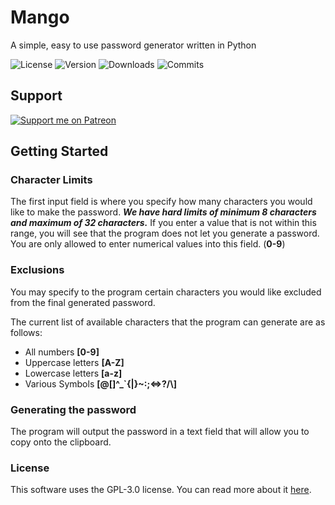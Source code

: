 # Mango
A simple, easy to use password generator written in Python

![License](https://img.shields.io/github/license/BlueberryTechnologies/Mango)
![Version](https://img.shields.io/github/v/release/BlueberryTechnologies/Mango)
![Downloads](https://img.shields.io/github/downloads/BlueberryTechnologies/Mango/total)
![Commits](https://img.shields.io/github/commit-activity/m/BlueberryTechnologies/Mango)

## Support

[![Support me on Patreon](https://img.shields.io/endpoint.svg?url=https%3A%2F%2Fshieldsio-patreon.vercel.app%2Fapi%3Fusername%3Dblueberrytechnologies%26type%3Dpatrons&style=flat)](https://patreon.com/blueberrytechnologies)



## Getting Started

### Character Limits

The first input field is where you specify how many characters you would like to make the password.
**_We have hard limits of minimum 8 characters and maximum of 32 characters._**
If you enter a value that is not within this range, you will see that the program does not let you generate a password.
You are only allowed to enter numerical values into this field. (**0-9**)

### Exclusions

You may specify to the program certain characters you would like excluded from the final generated password.

The current list of available characters that the program can generate are as follows:

- All numbers **[0-9]**
- Uppercase letters **[A-Z]**
- Lowercase letters **[a-z]**
- Various Symbols **[@[]^\_`{|}~:;<=>?/\\]**

### Generating the password

The program will output the password in a text field that will allow you to copy onto the clipboard.

### License

This software uses the GPL-3.0 license.
You can read more about it [here](https://github.com/BlueberryTechnologies/Mango?tab=GPL-3.0-1-ov-file#).
